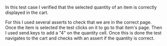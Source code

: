 In this test case I verified that the selected quantity of an item is correctly displayed in the cart.

For this I used several asserts to check that we are in the correct page. Once the item is selected the test clicks on it to go to that item's page. Then I used send.keys to add a "4" on the quantity cell. Once this is done the test navigates to the cart and checks with an assert if the quantity is correct.
